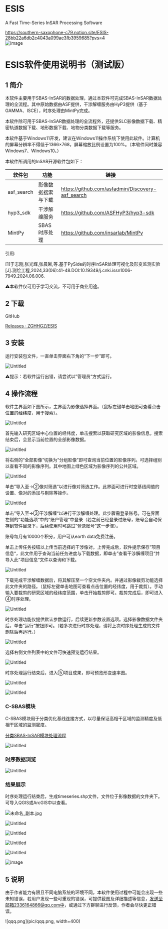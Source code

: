 # ESIS
A Fast Time-Series InSAR Processing Software

https://southern-saxophone-c79.notion.site/ESIS-28bb22a6db2c4043a099ae3fb3959685?pvs=4                     
![image](https://github.com/ZGHHGZ/ESIS/assets/88225620/5e3e38ef-d2f7-4b98-8b97-0e1784666466)

# ESIS软件使用说明书（测试版）

## 1 简介

本软件主要用于SBAS-InSAR的数据处理，通过本软件可完成SBAS-InSAR数据处理的全流程。其中原始数据由ASF提供，干涉解缠服务由HyP3提供（基于GAMMA、ISCE），时序处理由MintPy完成。

本软件除可用于SBAS-InSAR数据处理的全流程外，还提供SLC影像数据下载、精密轨道数据下载、地形数据下载、地物分类数据下载等服务。

本软件基于Windows11开发，建议在Windows11操作系统下使用此软件。计算机的屏幕分辨率不得低于1366×768，屏幕缩放比例设置为100%。（本软件同时兼容Windows7、Windows10。）

本软件所调用的InSAR开源软件包如下：

| 软件包 | 功能 | 链接 |
| --- | --- | --- |
| asf_search | 影像数据搜索与下载 | https://github.com/asfadmin/Discovery-asf_search |
| hyp3_sdk | 干涉解缠服务 | https://github.com/ASFHyP3/hyp3-sdk |
| MintPy | SBAS时序处理 | https://github.com/insarlab/MintPy |

引用:

[1]于志刚,张光辉,张晨晰,等.基于PySide的时序InSAR处理可视化及形变监测实验[J].测绘工程,2024,33(06):41-48.DOI:10.19349/j.cnki.issn1006-7949.2024.06.006.

⚠本软件仅可用于学习交流，不可用于商业用途。

## 2 下载

GitHub

[Releases · ZGHHGZ/ESIS](https://github.com/ZGHHGZ/ESIS/releases)


## 3 安装

运行安装包文件，一直单击界面右下角的“下一步”即可。

![Untitled](pic/Untitled%201.png)

⚠提示：若软件运行出错，请尝试以”管理员“方式运行。

## 4 操作流程

软件主界面如下图所示，主界面为影像选择界面。（鼠标左键单击地图可查看点击位置的经纬度，用于搜索）。

![Untitled](pic/Untitled%202.png)

首先输入研究区域中心位置的经纬度，单击搜索以获取研究区域的影像信息。搜索结束后，会显示当前位置的全部影像数据。

![Untitled](pic/Untitled%203.png)

将右侧的“全部影像”切换为“分组影像”即可查询当前位置的影像序列。可选择组别以查看不同的影像序列。其中地图上绿色区域为影像序列的公共区域。

![Untitled](pic/Untitled%204.png)

单击”导入至→②像对筛选“以进行像对筛选工作。此界面可进行时空基线阈值的设置、像对的添加与剔除等操作。

![Untitled](pic/Untitled%205.png)

单击”导入至→③干涉解缠“以进行干涉解缠处理。此步骤需登录账号。可在界面左侧的”功能选项“中的”账户管理“中登录（若之前已经登录过账号，账号会自动保存到软件目录下，后续使用时可跳过“登录账号”这一步骤）。

账号每月有10000个积分，用户可从earth data免费注册。

单击上传任务按钮以上传当前选择的干涉像对。上传完成后，软件提示保存”项目信息“，此文件用于查询当前任务进度与下载数据，即单击”查看干涉解缠项目“并导入此”项目信息“文件以查询和下载。

![Untitled](pic/Untitled%207.png)

下载完成干涉解缠数据后，将其解压至一个空文件夹内。并通过影像裁剪功能选择此文件夹的路径。（鼠标左键单击地图可查看点击位置的经纬度，用于裁剪）。手动输入要裁剪的研究区域的经纬度范围，单击开始裁剪即可。裁剪完成后，即可进入④时序处理。

![Untitled](pic/Untitled%208.png)

时序处理功能仅提供默认参数运行，后续更新参数设置选项。选择影像数据文件夹后，单击”运行“按钮即可。（若多次进行时序处理，请将上次时序处理生成的文件删除后再运行。）

![Untitled](pic/Untitled%209.png)

选择右侧文件列表中的文件可快速预览运行结果。

![Untitled](pic/Untitled%2010.png)

时序处理运行结束后，进入⑤项目成果，即可预览形变速率图。

![Untitled](pic/Untitled%2011.png)

![Untitled](pic/Untitled%2012.png)

### C-SBAS模块

C-SBAS模块用于分类优化基线连接方式，以尽量保证高相干区域的监测精度及低相干区域的监测密度。

[分类SBAS-InSAR模块处理流程](https://southern-saxophone-c79.notion.site/SBAS-InSAR-fa7d046a65ea4e138c96e89eb9d3205c?pvs=4)

![Untitled](pic/Untitled%2013.png)

### 时序数据浏览

![Untitled](pic/Untitled%2014.png)

### 结果展示

时序处理运行结束后，生成timeseries.shp文件，文件位于影像数据的文件夹下。可导入QGIS或ArcGIS中以查看。

![未命名_副本.jpg](pic/%25E6%259C%25AA%25E5%2591%25BD%25E5%2590%258D_%25E5%2589%25AF%25E6%259C%25AC.jpg)

![Untitled](pic/Untitled%2015.png)

![Untitled](pic/Untitled%2016.png)

![Untitled](pic/Untitled%2017.png)

![Untitled](pic/Untitled%2018.png)

![image](https://github.com/ZGHHGZ/ESIS/assets/88225620/271c53d3-d192-4dec-9c69-71cb237d8e8d)


## 5 说明

由于作者能力有限且不同电脑系统的环境不同，本软件使用过程中可能会出现一些未知错误，若用户发现一些可重现的错误，可提供截图及详细描述等信息，发送至邮箱2336164866@qq.com中，或通过下方群聊进行反馈，作者会尽快更正错误。

![qqq.png](pic/qqq.png, width=400)



